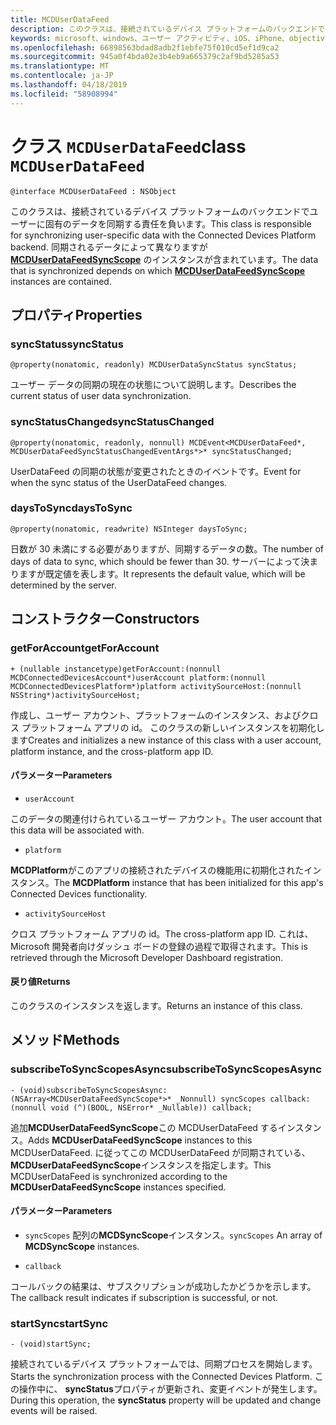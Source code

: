 ```yaml
---
title: MCDUserDataFeed
description: このクラスは、接続されているデバイス プラットフォームのバックエンドでユーザーに固有のデータを同期する責任を負います。
keywords: microsoft、windows、ユーザー アクティビティ、iOS、iPhone、objectiveC に接続されているデバイス、プロジェクトのローマ
ms.openlocfilehash: 66898563bdad8adb2f1ebfe75f010cd5ef1d9ca2
ms.sourcegitcommit: 945a0f4bda02e3b4eb9a665379c2af9bd5285a53
ms.translationtype: MT
ms.contentlocale: ja-JP
ms.lasthandoff: 04/18/2019
ms.locfileid: "58908994"
---
```

# <a name="class-mcduserdatafeed"></a><span data-ttu-id="7036e-104">クラス `MCDUserDataFeed`</span><span class="sxs-lookup"><span data-stu-id="7036e-104">class `MCDUserDataFeed`</span></span>

```
@interface MCDUserDataFeed : NSObject
```

<span data-ttu-id="7036e-105">このクラスは、接続されているデバイス プラットフォームのバックエンドでユーザーに固有のデータを同期する責任を負います。</span><span class="sxs-lookup"><span data-stu-id="7036e-105">This class is responsible for synchronizing user-specific data with the Connected Devices Platform backend.</span></span> <span data-ttu-id="7036e-106">同期されるデータによって異なりますが **[MCDUserDataFeedSyncScope](MCDUserDataFeedSyncScope.md)** のインスタンスが含まれています。</span><span class="sxs-lookup"><span data-stu-id="7036e-106">The data that is synchronized depends on which **[MCDUserDataFeedSyncScope](MCDUserDataFeedSyncScope.md)** instances are contained.</span></span>

## <a name="properties"></a><span data-ttu-id="7036e-107">プロパティ</span><span class="sxs-lookup"><span data-stu-id="7036e-107">Properties</span></span>

### <a name="syncstatus"></a><span data-ttu-id="7036e-108">syncStatus</span><span class="sxs-lookup"><span data-stu-id="7036e-108">syncStatus</span></span>
`@property(nonatomic, readonly) MCDUserDataSyncStatus syncStatus;`

<span data-ttu-id="7036e-109">ユーザー データの同期の現在の状態について説明します。</span><span class="sxs-lookup"><span data-stu-id="7036e-109">Describes the current status of user data synchronization.</span></span>

### <a name="syncstatuschanged"></a><span data-ttu-id="7036e-110">syncStatusChanged</span><span class="sxs-lookup"><span data-stu-id="7036e-110">syncStatusChanged</span></span>
`@property(nonatomic, readonly, nonnull) MCDEvent<MCDUserDataFeed*, MCDUserDataFeedSyncStatusChangedEventArgs*>* syncStatusChanged;`

<span data-ttu-id="7036e-111">UserDataFeed の同期の状態が変更されたときのイベントです。</span><span class="sxs-lookup"><span data-stu-id="7036e-111">Event for when the sync status of the UserDataFeed changes.</span></span>

### <a name="daystosync"></a><span data-ttu-id="7036e-112">daysToSync</span><span class="sxs-lookup"><span data-stu-id="7036e-112">daysToSync</span></span>
`@property(nonatomic, readwrite) NSInteger daysToSync;`

<span data-ttu-id="7036e-113">日数が 30 未満にする必要がありますが、同期するデータの数。</span><span class="sxs-lookup"><span data-stu-id="7036e-113">The number of days of data to sync, which should be fewer than 30.</span></span>  <span data-ttu-id="7036e-114">サーバーによって決まりますが既定値を表します。</span><span class="sxs-lookup"><span data-stu-id="7036e-114">It represents the default value, which will be determined by the server.</span></span>

## <a name="constructors"></a><span data-ttu-id="7036e-115">コンストラクター</span><span class="sxs-lookup"><span data-stu-id="7036e-115">Constructors</span></span>

### <a name="getforaccount"></a><span data-ttu-id="7036e-116">getForAccount</span><span class="sxs-lookup"><span data-stu-id="7036e-116">getForAccount</span></span>
`+ (nullable instancetype)getForAccount:(nonnull MCDConnectedDevicesAccount*)userAccount
                                   platform:(nonnull MCDConnectedDevicesPlatform*)platform
                         activitySourceHost:(nonnull NSString*)activitySourceHost;`

<span data-ttu-id="7036e-117">作成し、ユーザー アカウント、プラットフォームのインスタンス、およびクロス プラットフォーム アプリの id。 このクラスの新しいインスタンスを初期化します</span><span class="sxs-lookup"><span data-stu-id="7036e-117">Creates and initializes a new instance of this class with a user account, platform instance, and the cross-platform app ID.</span></span>

#### <a name="parameters"></a><span data-ttu-id="7036e-118">パラメーター</span><span class="sxs-lookup"><span data-stu-id="7036e-118">Parameters</span></span>
* `userAccount` 

<span data-ttu-id="7036e-119">このデータの関連付けられているユーザー アカウント。</span><span class="sxs-lookup"><span data-stu-id="7036e-119">The user account that this data will be associated with.</span></span>

* `platform` 

<span data-ttu-id="7036e-120">**MCDPlatform**がこのアプリの接続されたデバイスの機能用に初期化されたインスタンス。</span><span class="sxs-lookup"><span data-stu-id="7036e-120">The **MCDPlatform** instance that has been initialized for this app's Connected Devices functionality.</span></span>

* `activitySourceHost` 

<span data-ttu-id="7036e-121">クロス プラットフォーム アプリの id。</span><span class="sxs-lookup"><span data-stu-id="7036e-121">The cross-platform app ID.</span></span> <span data-ttu-id="7036e-122">これは、Microsoft 開発者向けダッシュ ボードの登録の過程で取得されます。</span><span class="sxs-lookup"><span data-stu-id="7036e-122">This is retrieved through the Microsoft Developer Dashboard registration.</span></span>

#### <a name="returns"></a><span data-ttu-id="7036e-123">戻り値</span><span class="sxs-lookup"><span data-stu-id="7036e-123">Returns</span></span>
<span data-ttu-id="7036e-124">このクラスのインスタンスを返します。</span><span class="sxs-lookup"><span data-stu-id="7036e-124">Returns an instance of this class.</span></span>

## <a name="methods"></a><span data-ttu-id="7036e-125">メソッド</span><span class="sxs-lookup"><span data-stu-id="7036e-125">Methods</span></span>

### <a name="subscribetosyncscopesasync"></a><span data-ttu-id="7036e-126">subscribeToSyncScopesAsync</span><span class="sxs-lookup"><span data-stu-id="7036e-126">subscribeToSyncScopesAsync</span></span>
`- (void)subscribeToSyncScopesAsync:(NSArray<MCDUserDataFeedSyncScope*>* _Nonnull) syncScopes callback:(nonnull void (^)(BOOL, NSError* _Nullable)) callback;`

<span data-ttu-id="7036e-127">追加**MCDUserDataFeedSyncScope**この MCDUserDataFeed するインスタンス。</span><span class="sxs-lookup"><span data-stu-id="7036e-127">Adds **MCDUserDataFeedSyncScope** instances to this MCDUserDataFeed.</span></span>  <span data-ttu-id="7036e-128">に従ってこの MCDUserDataFeed が同期されている、 **MCDUserDataFeedSyncScope**インスタンスを指定します。</span><span class="sxs-lookup"><span data-stu-id="7036e-128">This MCDUserDataFeed is synchronized according to the **MCDUserDataFeedSyncScope** instances specified.</span></span>

#### <a name="parameters"></a><span data-ttu-id="7036e-129">パラメーター</span><span class="sxs-lookup"><span data-stu-id="7036e-129">Parameters</span></span>

* <span data-ttu-id="7036e-130">`syncScopes` 配列の**MCDSyncScope**インスタンス。</span><span class="sxs-lookup"><span data-stu-id="7036e-130">`syncScopes` An array of **MCDSyncScope** instances.</span></span>

* `callback`

<span data-ttu-id="7036e-131">コールバックの結果は、サブスクリプションが成功したかどうかを示します。</span><span class="sxs-lookup"><span data-stu-id="7036e-131">The callback result indicates if subscription is successful, or not.</span></span> 

### <a name="startsync"></a><span data-ttu-id="7036e-132">startSync</span><span class="sxs-lookup"><span data-stu-id="7036e-132">startSync</span></span>
`- (void)startSync;`

<span data-ttu-id="7036e-133">接続されているデバイス プラットフォームでは、同期プロセスを開始します。</span><span class="sxs-lookup"><span data-stu-id="7036e-133">Starts the synchronization process with the Connected Devices Platform.</span></span> <span data-ttu-id="7036e-134">この操作中に、 **syncStatus**プロパティが更新され、変更イベントが発生します。</span><span class="sxs-lookup"><span data-stu-id="7036e-134">During this operation, the **syncStatus** property will be updated and change events will be raised.</span></span>
